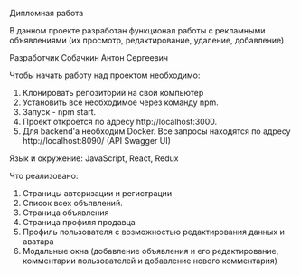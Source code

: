 Дипломная работа

В данном проекте разработан функционал работы с рекламными объявлениями (их просмотр, редактирование, удаление, добавление)

Разработчик
Собачкин Антон Сергеевич

Чтобы начать работу над проектом необходимо:

1) Клонировать репозиторий на свой компьютер
2) Установить все необходимое через команду  npm.
3) Запуск -  npm start.
4) Проект откроется по адресу  http://localhost:3000.
5) Для backend'a необходим Docker. Все запросы находятся по адресу http://localhost:8090/ (API Swagger UI)


Язык и окружение: JavaScript, React, Redux

Что реализовано:

1) Страницы авторизации и регистрации
2) Список всех объявлений.
3) Страница объявления
4) Страница профиля продавца 
5) Профиль пользователя с возможностью редактирования данных и аватара
6) Модальные окна  (добавление объявления и его редактирование, комментарии пользователей и  добавление нового комментария)


